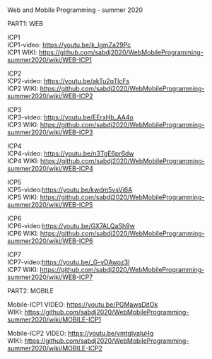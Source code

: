 #
Web and Mobile Programming - summer 2020

PART1: WEB<BR>

ICP1<BR>
ICP1-video: https://youtu.be/k_lgmZa29Pc<BR>
ICP1 WIKI: https://github.com/sabdj2020/WebMobileProgramming-summer2020/wiki/WEB-ICP1


ICP2<BR>
ICP2-video: https://youtu.be/akTu2qTlcFs<BR>
ICP2 WIKI: https://github.com/sabdj2020/WebMobileProgramming-summer2020/wiki/WEB-ICP2
  
ICP3<BR>
ICP3-video: https://youtu.be/EErxHb_AA4o<BR>
ICP3 WIKI: https://github.com/sabdj2020/WebMobileProgramming-summer2020/wiki/WEB-ICP3

ICP4<BR>
ICP4-video: https://youtu.be/n3TgE6pr6dw<BR>
ICP4 WIKI: https://github.com/sabdj2020/WebMobileProgramming-summer2020/wiki/WEB-ICP4
  
ICP5<BR>
ICP5-video:https://youtu.be/kwdm5vsVi6A<BR>
ICP5 WIKI: https://github.com/sabdj2020/WebMobileProgramming-summer2020/wiki/WEB-ICP5
  
ICP6<BR>
ICP6-video:https://youtu.be/GX7ALQaSh9w<BR>
ICP6 WIKI: https://github.com/sabdj2020/WebMobileProgramming-summer2020/wiki/WEB-ICP6
  
    
ICP7<BR>
ICP7-video:https://youtu.be/_G-vDAwoz3I<BR>
ICP7 WIKI: https://github.com/sabdj2020/WebMobileProgramming-summer2020/wiki/WEB-ICP7
  
PART2: MOBILE<BR>
  
 Mobile-ICP1 
 VIDEO:  https://youtu.be/PGMawaDitOk <BR>
 WIKI:  https://github.com/sabdj2020/WebMobileProgramming-summer2020/wiki/MOBILE-ICP1
  
 Mobile-ICP2
 VIDEO: https://youtu.be/vmtglvaIuHg<BR>
 WIKI:  https://github.com/sabdj2020/WebMobileProgramming-summer2020/wiki/MOBILE-ICP2


